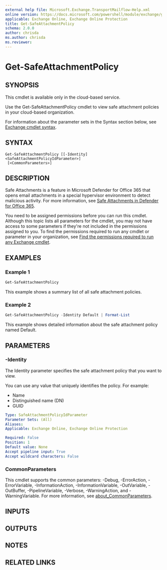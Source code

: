 ```yaml
---
external help file: Microsoft.Exchange.TransportMailflow-Help.xml
online version: https://docs.microsoft.com/powershell/module/exchange/get-safeattachmentpolicy
applicable: Exchange Online, Exchange Online Protection
title: Get-SafeAttachmentPolicy
schema: 2.0.0
author: chrisda
ms.author: chrisda
ms.reviewer:
---
```


# Get-SafeAttachmentPolicy

## SYNOPSIS
This cmdlet is available only in the cloud-based service.

Use the Get-SafeAttachmentPolicy cmdlet to view safe attachment policies in your cloud-based organization.

For information about the parameter sets in the Syntax section below, see [Exchange cmdlet syntax](https://docs.microsoft.com/powershell/exchange/exchange-cmdlet-syntax).

## SYNTAX

```
Get-SafeAttachmentPolicy [[-Identity] <SafeAttachmentPolicyIdParameter>]
 [<CommonParameters>]
```

## DESCRIPTION
Safe Attachments is a feature in Microsoft Defender for Office 365 that opens email attachments in a special hypervisor environment to detect malicious activity. For more information, see [Safe Attachments in Defender for Office 365](https://docs.microsoft.com/microsoft-365/security/office-365-security/atp-safe-attachments).

You need to be assigned permissions before you can run this cmdlet. Although this topic lists all parameters for the cmdlet, you may not have access to some parameters if they're not included in the permissions assigned to you. To find the permissions required to run any cmdlet or parameter in your organization, see [Find the permissions required to run any Exchange cmdlet](https://docs.microsoft.com/powershell/exchange/find-exchange-cmdlet-permissions).

## EXAMPLES

### Example 1
```powershell
Get-SafeAttachmentPolicy
```

This example shows a summary list of all safe attachment policies.

### Example 2
```powershell
Get-SafeAttachmentPolicy -Identity Default | Format-List
```

This example shows detailed information about the safe attachment policy named Default.

## PARAMETERS

### -Identity
The Identity parameter specifies the safe attachment policy that you want to view.

You can use any value that uniquely identifies the policy. For example:

- Name
- Distinguished name (DN)
- GUID

```yaml
Type: SafeAttachmentPolicyIdParameter
Parameter Sets: (All)
Aliases:
Applicable: Exchange Online, Exchange Online Protection

Required: False
Position: 1
Default value: None
Accept pipeline input: True
Accept wildcard characters: False
```

### CommonParameters
This cmdlet supports the common parameters: -Debug, -ErrorAction, -ErrorVariable, -InformationAction, -InformationVariable, -OutVariable, -OutBuffer, -PipelineVariable, -Verbose, -WarningAction, and -WarningVariable. For more information, see [about_CommonParameters](https://go.microsoft.com/fwlink/p/?LinkID=113216).

## INPUTS

## OUTPUTS

## NOTES

## RELATED LINKS
